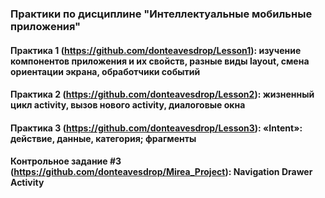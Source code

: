 ### Практики по дисциплине "Интеллектуальные мобильные приложения"
#### Практика 1 (https://github.com/donteavesdrop/Lesson1): изучение компонентов приложения и их свойств, разные виды layout, смена ориентации экрана, обработчики событий 
#### Практика 2 (https://github.com/donteavesdrop/Lesson2): жизненный цикл activity, вызов нового activity, диалоговые окна
#### Практика 3 (https://github.com/donteavesdrop/Lesson3): «Intent»: действие, данные, категория; фрагменты
#### Контрольное задание #3 (https://github.com/donteavesdrop/Mirea_Project): Navigation Drawer Activity
